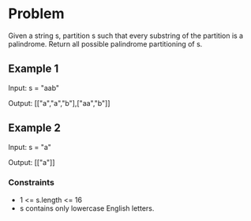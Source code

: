 # Problem

Given a string s, partition s such that every substring of the partition is a palindrome. Return all possible palindrome partitioning of s.

## Example 1

Input: s = "aab"

Output: [["a","a","b"],["aa","b"]]

## Example 2

Input: s = "a"

Output: [["a"]]
 
### Constraints

- 1 <= s.length <= 16
- s contains only lowercase English letters.

